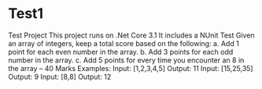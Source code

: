 # Test1
Test Project
This project runs on .Net Core 3.1
It includes a NUnit Test
Given an array of integers, keep a total score based on the following:
a. Add 1 point for each even number in the array.
b. Add 3 points for each odd number in the array.
c. Add 5 points for every time you encounter an 8 in the array – 40 Marks
Examples:
Input: [1,2,3,4,5]
Output: 11
Input: [15,25,35]
Output: 9
Input: [8,8]
Output: 12
